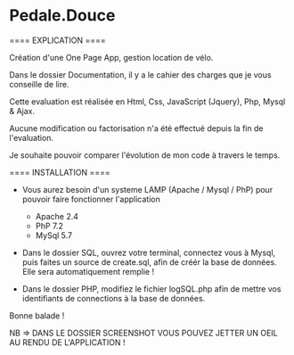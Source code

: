 # Pedale.Douce

==== EXPLICATION ====

Création d'une One Page App, gestion location de vélo.

Dans le dossier Documentation, il y a le cahier des charges que je vous conseille de lire.

Cette evaluation est réalisée en Html, Css, JavaScript (Jquery), Php, Mysql & Ajax.

Aucune modification ou factorisation n'a été effectué depuis la fin de l'evaluation.

Je souhaite pouvoir comparer l'évolution de mon code à travers le temps.

==== INSTALLATION ====

- Vous aurez besoin d'un systeme LAMP (Apache / Mysql / PhP) pour pouvoir faire fonctionner l'application
    - Apache 2.4
    - PhP 7.2
    - MySql 5.7

- Dans le dossier SQL, ouvrez votre terminal, connectez vous à Mysql, puis faites un source de create.sql, afin de créér la base de données. Elle sera automatiquement remplie !

- Dans le dossier PHP, modifiez le fichier logSQL.php afin de mettre vos identifiants de connections à la base de données.

Bonne balade !

NB => DANS LE DOSSIER SCREENSHOT VOUS POUVEZ JETTER UN OEIL AU RENDU DE L'APPLICATION !
